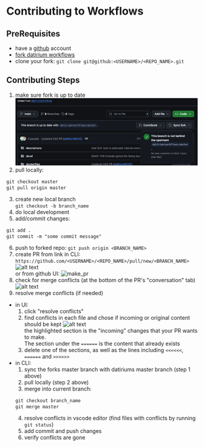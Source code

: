 # Contributing to Workflows



## PreRequisites
- have a [github](https://github.com/signup) account
- [fork datirium workflows](https://github.com/datirium/workflows/fork)
- clone your fork: ```git clone git@github:<USERNAME>/<REPO_NAME>.git```


## Contributing Steps

1. make sure fork is up to date
![fork_up_to_date](./images/fork_up_to_date.png)
2. pull locally: 
```
git checkout master
git pull origin master
```
3. create new local branch  
```git checkout -b branch_name```
4. do local development
5. add/commit changes:  
```
git add .
git commit -m "some commit message"
```
6. push to forked repo: ```git push origin <BRANCH_NAME>```
7. create PR 
from link in CLI: ```https://github.com/<USERNAME>/<REPO_NAME>/pull/new/<BRANCH_NAME>```  
![alt text](./images/pr_link.png)  
or from github UI:
![make_pr](./images/make_pr.png)
8. check for merge conflicts (at the bottom of the PR's "conversation" tab)
![alt text](./images/merge_conflict.png)  
9. resolve merge conflicts   (if needed)
- in UI:  
    1. click "resolve conflicts"
    2. find conflicts in each file and chose if incoming or original content should be kept
    ![alt text](./images/merge_conflict_editor.png)  
    the highlighted section is the "incoming" changes that your PR wants to make.  
    The section under the ```======``` is the content that already exists
    3. delete one of the sections, as well as the lines including ```<<<<<<```, ```======``` and ```>>>>>>```
- in CLI: 
    1. sync the forks master branch with datiriums master branch (step 1 above)
    2. pull locally (step 2 above)
    3. merge into current branch: 
    ```
    git checkout branch_name
    git merge master
    ```
    4. resolve conflicts in vscode editor (find files with conflicts by running ```git status```)
    5. add commit and push changes
    6. verify conflicts are gone
